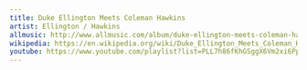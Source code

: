 ```yaml
---
title: Duke Ellington Meets Coleman Hawkins
artist: Ellington / Hawkins
allmusic: http://www.allmusic.com/album/duke-ellington-meets-coleman-hawkins-mw0000187976
wikipedia: https://en.wikipedia.org/wiki/Duke_Ellington_Meets_Coleman_Hawkins
youtube: https://www.youtube.com/playlist?list=PLL7h86fKhGSggX6Vm2xi6Ppu41lrPRArX
---
```

